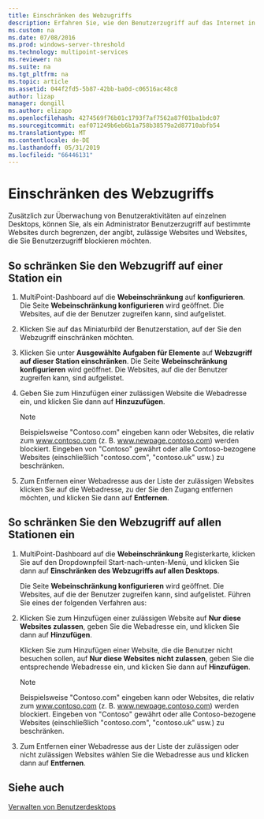 ```yaml
---
title: Einschränken des Webzugriffs
description: Erfahren Sie, wie den Benutzerzugriff auf das Internet in MultiPoint Services einschränken
ms.custom: na
ms.date: 07/08/2016
ms.prod: windows-server-threshold
ms.technology: multipoint-services
ms.reviewer: na
ms.suite: na
ms.tgt_pltfrm: na
ms.topic: article
ms.assetid: 044f2fd5-5b87-42bb-ba0d-c06516ac48c8
author: lizap
manager: dongill
ms.author: elizapo
ms.openlocfilehash: 4274569f76b01c1793f7af7562a87f01ba1bdc07
ms.sourcegitcommit: eaf071249b6eb6b1a758b38579a2d87710abfb54
ms.translationtype: MT
ms.contentlocale: de-DE
ms.lasthandoff: 05/31/2019
ms.locfileid: "66446131"
---
```

# <a name="limit-web-access"></a>Einschränken des Webzugriffs
Zusätzlich zur Überwachung von Benutzeraktivitäten auf einzelnen Desktops, können Sie, als ein Administrator Benutzerzugriff auf bestimmte Websites durch begrenzen, der angibt, zulässige Websites und Websites, die Sie Benutzerzugriff blockieren möchten.  
  
## <a name="to-limit-web-access-on-a-station"></a>So schränken Sie den Webzugriff auf einer Station ein  
  
1. MultiPoint-Dashboard auf die **Webeinschränkung** auf **konfigurieren**. Die Seite **Webeinschränkung konfigurieren** wird geöffnet. Die Websites, auf die der Benutzer zugreifen kann, sind aufgelistet.  
  
2. Klicken Sie auf das Miniaturbild der Benutzerstation, auf der Sie den Webzugriff einschränken möchten.  
  
3. Klicken Sie unter **Ausgewählte Aufgaben für Elemente** auf **Webzugriff auf dieser Station einschränken**. Die Seite **Webeinschränkung konfigurieren** wird geöffnet. Die Websites, auf die der Benutzer zugreifen kann, sind aufgelistet.  
  
4. Geben Sie zum Hinzufügen einer zulässigen Website die Webadresse ein, und klicken Sie dann auf **Hinzuzufügen**.  
  
   > [!NOTE]
   > Beispielsweise "Contoso.com" eingeben kann oder Websites, die relativ zum www.contoso.com (z. B. www.newpage.contoso.com) werden blockiert. Eingeben von "Contoso" gewährt oder alle Contoso-bezogene Websites (einschließlich "contoso.com", "contoso.uk" usw.) zu beschränken.  
  
5. Zum Entfernen einer Webadresse aus der Liste der zulässigen Websites klicken Sie auf die Webadresse, zu der Sie den Zugang entfernen möchten, und klicken Sie dann auf **Entfernen**.  
  
## <a name="to-limit-web-access-on-all-stations"></a>So schränken Sie den Webzugriff auf allen Stationen ein  
  
1. MultiPoint-Dashboard auf die **Webeinschränkung** Registerkarte, klicken Sie auf den Dropdownpfeil Start\-nach-unten-Menü, und klicken Sie dann auf **Einschränken des Webzugriffs auf allen Desktops**.  
  
   Die Seite **Webeinschränkung konfigurieren** wird geöffnet. Die Websites, auf die der Benutzer zugreifen kann, sind aufgelistet. Führen Sie eines der folgenden Verfahren aus:  
  
2. Klicken Sie zum Hinzufügen einer zulässigen Website auf **Nur diese Websites zulassen**, geben Sie die Webadresse ein, und klicken Sie dann auf **Hinzufügen**.  
  
   Klicken Sie zum Hinzufügen einer Website, die die Benutzer nicht besuchen sollen, auf **Nur diese Websites nicht zulassen**, geben Sie die entsprechende Webadresse ein, und klicken Sie dann auf **Hinzufügen**.  
  
   > [!NOTE]
   > Beispielsweise "Contoso.com" eingeben kann oder Websites, die relativ zum www.contoso.com (z. B. www.newpage.contoso.com) werden blockiert. Eingeben von "Contoso" gewährt oder alle Contoso-bezogene Websites (einschließlich "contoso.com", "contoso.uk" usw.) zu beschränken.  
  
3. Zum Entfernen einer Webadresse aus der Liste der zulässigen oder nicht zulässigen Websites wählen Sie die Webadresse aus und klicken dann auf **Entfernen**.  
  
## <a name="see-also"></a>Siehe auch  
[Verwalten von Benutzerdesktops](manage-user-desktops-using-multipoint-dashboard.md)  